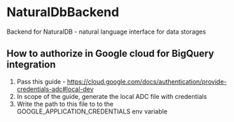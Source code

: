 # NaturalDbBackend
Backend for NaturalDB - natural language interface for data storages

## How to authorize in Google cloud for BigQuery integration
1. Pass this guide - https://cloud.google.com/docs/authentication/provide-credentials-adc#local-dev
2. In scope of the guide, generate the local ADC file with credentials
3. Write the path to this file to to the GOOGLE_APPLICATION_CREDENTIALS env variable